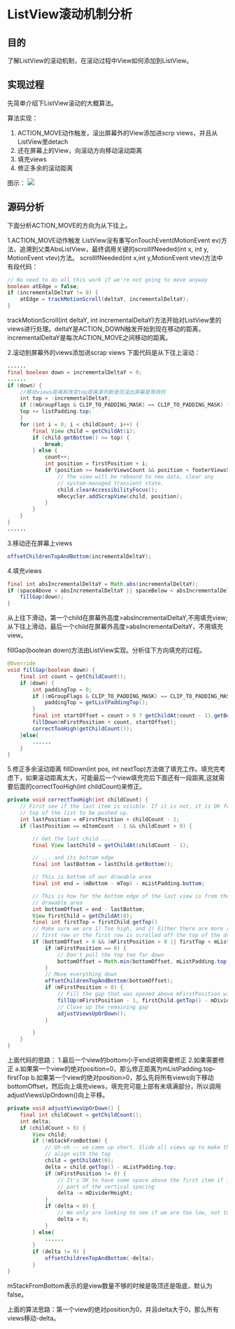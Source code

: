 ﻿# ListView滚动机制分析

## 目的
了解ListView的滚动机制，在滚动过程中View如何添加到ListView。

## 实现过程
先简单介绍下ListView滚动的大概算法。

算法实现：

 1. ACTION_MOVE动作触发，滚出屏幕外的View添加进scrp views，并且从ListView里detach
 2. 还在屏幕上的View，向滚动方向移动滚动距离
 3. 填充views
 4. 修正多余的滚动距离

图示：
![](https://www.github.com/wslaimin/blog/raw/master/pics/listview_scroll.png)

## 源码分析
下面分析ACTION_MOVE的方向为从下往上。

1.ACTION_MOVE动作触发
ListView没有重写onTouchEvent(MotionEvent ev)方法，追溯到父类AbsListView，最终调用关键的scrollIfNeeded(int x, int y, MotionEvent vtev)方法。
scrollIfNeeded(int x,int y,MotionEvent vtev)方法中有段代码：

```java
// No need to do all this work if we're not going to move anyway
boolean atEdge = false;
if (incrementalDeltaY != 0) {
    atEdge = trackMotionScroll(deltaY, incrementalDeltaY);
}
```

trackMotionScroll(int deltaY, int incrementalDeltaY)方法开始对ListView里的views进行处理。deltaY是ACTION_DOWN触发开始到现在移动的距离，incrementalDeltaY是每次ACTION_MOVE之间移动的距离。

2.滚动到屏幕外的views添加进scrap views
下面代码是从下往上滚动：

```java
......
final boolean down = incrementalDeltaY < 0;
......
if (down) {
    //移动views距离和改变top距离来判断是否滚出屏幕是等效的
    int top = -incrementalDeltaY;
    if ((mGroupFlags & CLIP_TO_PADDING_MASK) == CLIP_TO_PADDING_MASK) {
    top += listPadding.top;
    }
    for (int i = 0; i < childCount; i++) {
        final View child = getChildAt(i);
        if (child.getBottom() >= top) {
            break;
        } else {
            count++;
            int position = firstPosition + i;
            if (position >= headerViewsCount && position < footerViewsStart) {
                // The view will be rebound to new data, clear any
                // system-managed transient state.
                child.clearAccessibilityFocus();
                mRecycler.addScrapView(child, position);
            }
        }
    }
}
......
```

3.移动还在屏幕上views

```java
offsetChildrenTopAndBottom(incrementalDeltaY);
```
 
4.填充views
```java
final int absIncrementalDeltaY = Math.abs(incrementalDeltaY);
if (spaceAbove < absIncrementalDeltaY || spaceBelow < absIncrementalDeltaY) {
    fillGap(down);
}
```

从上往下滑动，第一个child在屏幕外高度>absIncrementalDeltaY,不用填充view;从下往上滑动，最后一个child在屏幕外高度>absIncrementalDeltaY，不用填充view。

fillGap(boolean down)方法由ListView实现。分析往下方向填充的过程。
```java
@Override
void fillGap(boolean down) {
    final int count = getChildCount();
    if (down) {
        int paddingTop = 0;
        if ((mGroupFlags & CLIP_TO_PADDING_MASK) == CLIP_TO_PADDING_MASK) {
            paddingTop = getListPaddingTop();
        }
        final int startOffset = count > 0 ? getChildAt(count - 1).getBottom() + mDividerHeight :paddingTop;
        fillDown(mFirstPosition + count, startOffset);
        correctTooHigh(getChildCount());
    }else{
        ......
    }
}
```

5.修正多余滚动距离
fillDown(int pos, int nextTop)方法做了填充工作。填充完考虑下，如果滚动距离太大，可能最后一个view填充完后下面还有一段距离,这就需要后面的correctTooHigh(int childCount)来修正。

```java
private void correctTooHigh(int childCount) {
    // First see if the last item is visible. If it is not, it is OK for the
    // top of the list to be pushed up.
    int lastPosition = mFirstPosition + childCount - 1;
    if (lastPosition == mItemCount - 1 && childCount > 0) {

        // Get the last child ...
        final View lastChild = getChildAt(childCount - 1);

        // ... and its bottom edge
        final int lastBottom = lastChild.getBottom();

        // This is bottom of our drawable area
        final int end = (mBottom - mTop) - mListPadding.bottom;

        // This is how far the bottom edge of the last view is from the bottom of the
        // drawable area
        int bottomOffset = end - lastBottom;
        View firstChild = getChildAt(0);
        final int firstTop = firstChild.getTop()    
        // Make sure we are 1) Too high, and 2) Either there are more rows above the
        // first row or the first row is scrolled off the top of the drawable area
        if (bottomOffset > 0 && (mFirstPosition > 0 || firstTop < mListPadding.top))  {
            if (mFirstPosition == 0) {
                // Don't pull the top too far down
                bottomOffset = Math.min(bottomOffset, mListPadding.top - firstTop);
            }
            // Move everything down
            offsetChildrenTopAndBottom(bottomOffset);
            if (mFirstPosition > 0) {
                // Fill the gap that was opened above mFirstPosition with more rows, if possible
                fillUp(mFirstPosition - 1, firstChild.getTop() - mDividerHeight);
                // Close up the remaining gap
                adjustViewsUpOrDown();
            }

        }
    }
}
```

上面代码的思路：
1.最后一个view的bottom小于end说明需要修正
2.如果需要修正
    a.如果第一个view的绝对position=0，那么修正距离为mListPadding.top-firstTop
    b.如果第一个view的绝对position>0，那么先将所有views向下移动bottomOffset，然后向上填充views，填充完可能上部有未填满部分，所以调用adjustViewsUpOrdown()向上平移。
    
```java
private void adjustViewsUpOrDown() {
    final int childCount = getChildCount();
    int delta;
    if (childCount > 0) {
        View child;
        if (!mStackFromBottom) {
            // Uh-oh -- we came up short. Slide all views up to make them
            // align with the top
            child = getChildAt(0);
            delta = child.getTop() - mListPadding.top;
            if (mFirstPosition != 0) {
                // It's OK to have some space above the first item if it is
                // part of the vertical spacing
                delta -= mDividerHeight;
            }
            if (delta < 0) {
                // We only are looking to see if we are too low, not too high
                delta = 0;
            }
        } else{
            ......
        }
        if (delta != 0) {
            offsetChildrenTopAndBottom(-delta);
        }
}
```

mStackFromBottom表示的是view数量不够的时候是吸顶还是吸底，默认为false。

上面的算法思路：第一个view的绝对position为0，并且delta大于0，那么所有views移动-delta。